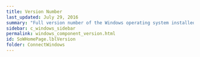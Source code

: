 ```yaml
---
title: Version Number
last_updated: July 29, 2016
summary: "Full version number of the Windows operating system installed on the machine."
sidebar: c_windows_sidebar
permalink: windows_component_version.html
id: SoWHomePage.lblVersion
folder: ConnectWindows
---
```

